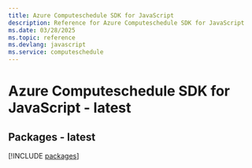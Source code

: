```yaml
---
title: Azure Computeschedule SDK for JavaScript
description: Reference for Azure Computeschedule SDK for JavaScript
ms.date: 03/28/2025
ms.topic: reference
ms.devlang: javascript
ms.service: computeschedule
---
```

# Azure Computeschedule SDK for JavaScript - latest
## Packages - latest
[!INCLUDE [packages](computeschedule-index.md)]